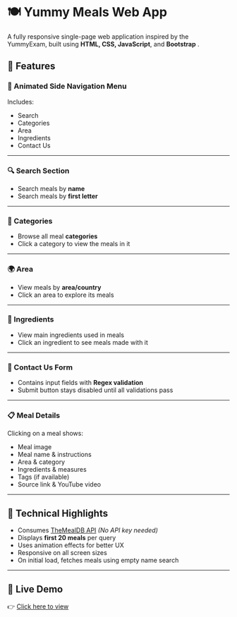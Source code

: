 # 🍽️ Yummy Meals Web App

A fully responsive single-page web application inspired by the YummyExam, built using **HTML, CSS, JavaScript**, and **Bootstrap** .

## 🌟 Features

### 🔸 Animated Side Navigation Menu
Includes:
- Search
- Categories
- Area
- Ingredients
- Contact Us

---

### 🔍 Search Section
- Search meals by **name**
- Search meals by **first letter**

---

### 🍱 Categories
- Browse all meal **categories**
- Click a category to view the meals in it

---

### 🌍 Area
- View meals by **area/country**
- Click an area to explore its meals

---

### 🥕 Ingredients
- View main ingredients used in meals
- Click an ingredient to see meals made with it

---

### 📩 Contact Us Form
- Contains input fields with **Regex validation**
- Submit button stays disabled until all validations pass

---

### 📋 Meal Details
Clicking on a meal shows:
- Meal image
- Meal name & instructions
- Area & category
- Ingredients & measures
- Tags (if available)
- Source link & YouTube video

---

## 🧠 Technical Highlights

- Consumes [TheMealDB API](https://www.themealdb.com/api.php)   *(No API key needed)*
- Displays **first 20 meals** per query
- Uses animation effects for better UX
- Responsive on all screen sizes
- On initial load, fetches meals using empty name search

---

## 🚀 Live Demo
👉 [Click here to view]([https://rowidaadel.github.io/Yummy/](https://muhhammedsa3eed.github.io/Yummy/))


